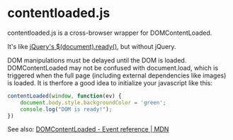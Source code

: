 # contentloaded.js

contentloaded.js is a cross-browser wrapper for DOMContentLoaded.

It's like [jQuery's $(document).ready()](https://learn.jquery.com/using-jquery-core/document-ready/), but without jQuery.

DOM manipulations must be delayed until the DOM is loaded. DOMContentLoaded may not be confused with document.load, which is triggered when the full page (including external dependencies like images) is loaded.
It is therfore a good idea to initialize your javascript like this:

```js
contentLoaded(window, function(ev) {
    document.body.style.backgroundColor = 'green';
    console.log("DOM is ready!");
})
```

See also: [DOMContentLoaded - Event reference | MDN](https://developer.mozilla.org/en-US/docs/Web/Events/DOMContentLoaded)
